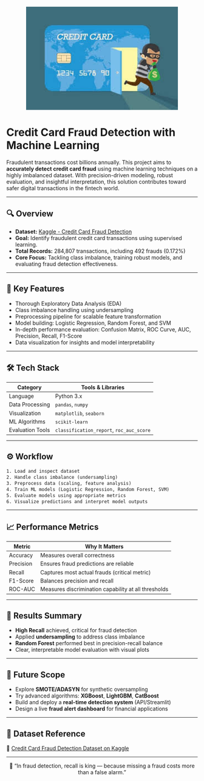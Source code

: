 <p align="center">
  <img src="credit_card.jpeg" alt="Model Architecture or Output Sample" width="400"/>
</p>

# Credit Card Fraud Detection with Machine Learning

Fraudulent transactions cost billions annually. This project aims to **accurately detect credit card fraud** using machine learning techniques on a highly imbalanced dataset. With precision-driven modeling, robust evaluation, and insightful interpretation, this solution contributes toward safer digital transactions in the fintech world.

---

## 🔍 Overview

- **Dataset:** [Kaggle - Credit Card Fraud Detection](https://www.kaggle.com/datasets/mlg-ulb/creditcardfraud)
- **Goal:** Identify fraudulent credit card transactions using supervised learning.
- **Total Records:** 284,807 transactions, including 492 frauds (0.172%)
- **Core Focus:** Tackling class imbalance, training robust models, and evaluating fraud detection effectiveness.

---

## 📌 Key Features

- Thorough Exploratory Data Analysis (EDA)
- Class imbalance handling using undersampling
- Preprocessing pipeline for scalable feature transformation
- Model building: Logistic Regression, Random Forest, and SVM
- In-depth performance evaluation: Confusion Matrix, ROC Curve, AUC, Precision, Recall, F1-Score
- Data visualization for insights and model interpretability

---

## 🛠️ Tech Stack

| Category         | Tools & Libraries                            |
|------------------|-----------------------------------------------|
| Language          | Python 3.x                                   |
| Data Processing   | `pandas`, `numpy`                            |
| Visualization     | `matplotlib`, `seaborn`                      |
| ML Algorithms     | `scikit-learn`                               |
| Evaluation Tools  | `classification_report`, `roc_auc_score`    |

---

## ⚙️ Workflow

```text
1. Load and inspect dataset
2. Handle class imbalance (undersampling)
3. Preprocess data (scaling, feature analysis)
4. Train ML models (Logistic Regression, Random Forest, SVM)
5. Evaluate models using appropriate metrics
6. Visualize predictions and interpret model outputs
````

---

## 📈 Performance Metrics

| Metric    | Why It Matters                                       |
| --------- | ---------------------------------------------------- |
| Accuracy  | Measures overall correctness                         |
| Precision | Ensures fraud predictions are reliable               |
| Recall    | Captures most actual frauds (critical metric)        |
| F1-Score  | Balances precision and recall                        |
| ROC-AUC   | Measures discrimination capability at all thresholds |

---

## 🚀 Results Summary

* **High Recall** achieved, critical for fraud detection
* Applied **undersampling** to address class imbalance
* **Random Forest** performed best in precision-recall balance
* Clear, interpretable model evaluation with visual plots

---

## 🔮 Future Scope

* Explore **SMOTE/ADASYN** for synthetic oversampling
* Try advanced algorithms: **XGBoost**, **LightGBM**, **CatBoost**
* Build and deploy a **real-time detection system** (API/Streamlit)
* Design a live **fraud alert dashboard** for financial applications

---

## 📂 Dataset Reference

📎 [Credit Card Fraud Detection Dataset on Kaggle](https://www.kaggle.com/datasets/mlg-ulb/creditcardfraud)

---

<p align="center">
  💬 “In fraud detection, recall is king — because missing a fraud costs more than a false alarm.”
</p>
